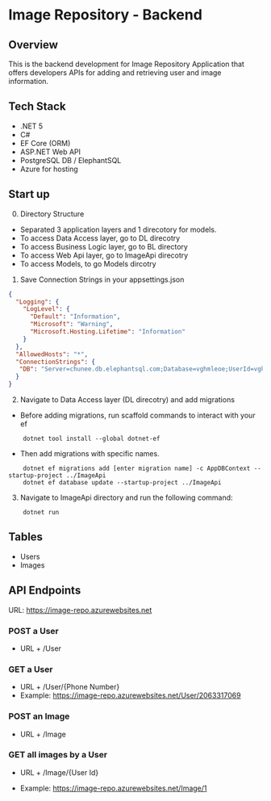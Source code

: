 # Image Repository - Backend

## Overview
This is the backend development for Image Repository Application that offers developers APIs for adding and retrieving user and image information. 

## Tech Stack
* .NET 5
* C#
* EF Core (ORM)
* ASP.NET Web API
* PostgreSQL DB / ElephantSQL
* Azure for hosting

## Start up
0. Directory Structure
* Separated 3 application layers and 1 direcotory for models. 
* To access Data Access layer, go to DL direcotry
* To access Business Logic layer, go to BL directory
* To access Web Api layer, go to ImageApi direcotry
* To access Models, to go Models dircotry

1. Save Connection Strings in your appsettings.json
```json
{
  "Logging": {
    "LogLevel": {
      "Default": "Information",
      "Microsoft": "Warning",
      "Microsoft.Hosting.Lifetime": "Information"
    }
  },
  "AllowedHosts": "*",
  "ConnectionStrings": {
   "DB": "Server=chunee.db.elephantsql.com;Database=vghmleoe;UserId=vghmleoe;Password=wML3LyBF8-q1BGVAsWMZSWHeX1MbdpIh" 
  }
}
```

2. Navigate to Data Access layer (DL direcotry) and add migrations
* Before adding migrations, run scaffold commands to interact with your ef
```
    dotnet tool install --global dotnet-ef
```
* Then add migrations with specific names. 
```
    dotnet ef migrations add [enter migration name] -c AppDBContext --startup-project ../ImageApi
    dotnet ef database update --startup-project ../ImageApi
```

3. Navigate to ImageApi directory and run the following command:
```
    dotnet run
```

## Tables
* Users
* Images

## API Endpoints
URL: https://image-repo.azurewebsites.net
### POST a User 
- URL + /User

### GET a User
- URL + /User/{Phone Number}
- Example: https://image-repo.azurewebsites.net/User/2063317069

### POST an Image
- URL + /Image

### GET all images by a User
- URL + /Image/{User Id}
* Example: https://image-repo.azurewebsites.net/Image/1
